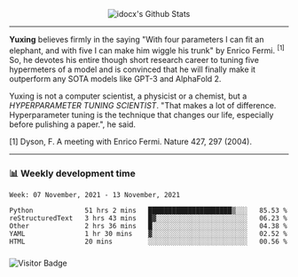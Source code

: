 <div align="center">
    <img align="center" src="https://github-readme-stats.vercel.app/api?username=idocx&show_icons=true&count_private=true&hide_border=true" alt="idocx's Github Stats"></img>
</div>

---

**Yuxing** believes firmly in the saying "With four parameters I can fit an elephant, and with five I can make him wiggle his trunk" by Enrico Fermi. <sup>[1]</sup> So, he devotes his entire though short research career to tuning five hypermeters of a model and is convinced that he will finally make it outperform any SOTA models like GPT-3 and AlphaFold 2.

Yuxing is not a computer scientist, a physicist or a chemist, but a *HYPERPARAMETER TUNING SCIENTIST*. "That makes a lot of difference. Hyperparameter tuning is the technique that changes our life, especially before pulishing a paper.", he said.

[1] Dyson, F. A meeting with Enrico Fermi. Nature 427, 297 (2004).


---

### 📊 Weekly development time
<!--START_SECTION:waka-->
```text
Week: 07 November, 2021 - 13 November, 2021

Python             51 hrs 2 mins   █████████████████████▒░░░   85.53 % 
reStructuredText   3 hrs 43 mins   █▓░░░░░░░░░░░░░░░░░░░░░░░   06.23 % 
Other              2 hrs 36 mins   █░░░░░░░░░░░░░░░░░░░░░░░░   04.38 % 
YAML               1 hr 30 mins    ▓░░░░░░░░░░░░░░░░░░░░░░░░   02.52 % 
HTML               20 mins         ░░░░░░░░░░░░░░░░░░░░░░░░░   00.56 % 
```
<!--END_SECTION:waka-->

### 

![Visitor Badge](https://visitor-badge.laobi.icu/badge?page_id=idocx.idocx)